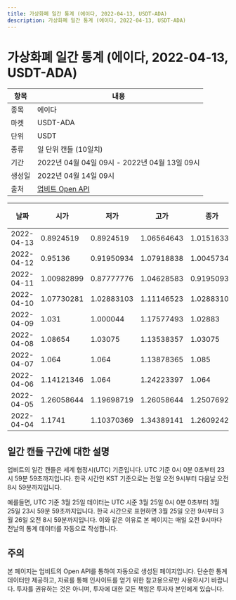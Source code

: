 ```yaml
---
title: 가상화폐 일간 통계 (에이다, 2022-04-13, USDT-ADA)
description: 가상화폐 일간 통계 (에이다, 2022-04-13, USDT-ADA)
---
```



가상화폐 일간 통계 (에이다, 2022-04-13, USDT-ADA)
===

|항목|내용|
|--|--|
|종목|에이다|
|마켓|USDT-ADA|
|단위|USDT|
|종류|일 단위 캔들 (10일치)|
|기간|2022년 04월 04일 09시 - 2022년 04월 13일 09시|
|생성일|2022년 04월 14일 09시|
|출처|[업비트 Open API](https://docs.upbit.com)|


|날짜|시가|저가|고가|종가|비고|
|--|--|--|--|--|--|
|2022-04-13|0.8924519|0.8924519|1.06564643|1.01516333|    |
|2022-04-12|0.95136|0.91950934|1.07918838|1.0045734|    |
|2022-04-11|1.00982899|0.87777776|1.04628583|0.91950934|    |
|2022-04-10|1.07730281|1.02883103|1.11146523|1.02883103|    |
|2022-04-09|1.031|1.000044|1.17577493|1.02883|    |
|2022-04-08|1.08654|1.03075|1.13538357|1.03075|    |
|2022-04-07|1.064|1.064|1.13878365|1.085|    |
|2022-04-06|1.14121346|1.064|1.24223397|1.064|    |
|2022-04-05|1.26058644|1.19698719|1.26058644|1.25076922|    |
|2022-04-04|1.1741|1.10370369|1.34389141|1.26092427|    |


일간 캔들 구간에 대한 설명
---


업비트의 일간 캔들은 세계 협정시(UTC) 기준입니다. 
UTC 기준 0시 0분 0초부터 23시 59분 59초까지입니다. 
한국 시간인 KST 기준으로는 전일 오전 9시부터 다음날 오전 8시 59분까지입니다. 


예를들면, UTC 기준 3월 25일 데이터는 UTC 시준 3월 25일 0시 0분 0초부터 3월 25일 23시 59분 59초까지입니다. 
한국 시간으로 표현하면 3월 25일 오전 9시부터 3월 26일 오전 8시 59분까지입니다. 
이와 같은 이유로 본 페이지는 매일 오전 9시마다 전날의 통계 데이터를 자동으로 작성합니다. 


주의
---


본 페이지는 업비트의 Open API를 통하여 자동으로 생성된 페이지입니다. 
단순한 통계 데이터만 제공하고, 자료를 통해 인사이트를 얻기 위한 참고용으로만 사용하시기 바랍니다. 
투자를 권유하는 것은 아니며, 투자에 대한 모든 책임은 투자자 본인에게 있습니다. 
